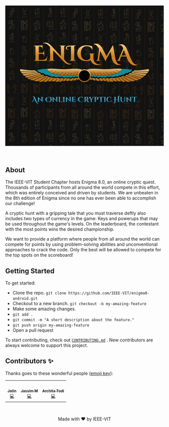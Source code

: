 
<p align="center"><img src="https://github.com/IEEE-VIT/enigma8-android/blob/master/app/src/main/res/drawable-v24/Splash%20screen.svg"/></p>

<br/>

## About

The IEEE-VIT Student Chapter hosts Enigma 8.0, an online cryptic quest. Thousands of participants from all around the world compete in this effort, which was entirely conceived and driven by students. 
We are unbeaten in the 8th edition of Enigma since no one has ever been able to accomplish our challenge!

A cryptic hunt with a gripping tale that you must traverse deftly also includes two types of currency in the game: Keys and powerups that may be used throughout the game's levels. 
On the leaderboard, the contestant with the most points wins the desired championship.

We want to provide a platform where people from all around the world can compete for points by using problem-solving abilities and unconventional approaches to crack the code. 
Only the best will be allowed to compete for the top spots on the scoreboard!

## Getting Started

To get started:

-   Clone the repo.
    `git clone https://github.com/IEEE-VIT/enigma8-android.git`
-   Checkout to a new branch.
    `git checkout -b my-amazing-feature`
-   Make some amazing changes.
-   `git add .`
-   `git commit -m "A short description about the feature."`
-   `git push origin my-amazing-feature`
-   Open a pull request 

To start contributing, check out [`CONTRIBUTING.md`](https://github.com/IEEE-VIT/enigma8-android/blob/master/CONTRIBUTING.md) . New contributors are always welcome to support this project.

## Contributors ✨

Thanks goes to these wonderful people ([emoji key](https://allcontributors.org/docs/en/emoji-key)):

<!-- ALL-CONTRIBUTORS-LIST:START - Do not remove or modify this section -->
<!-- prettier-ignore-start -->
<!-- markdownlint-disable -->
<table>
	<tr>
		<td align="center">
			<a href="https://github.com/Jatin887"><img src="https://avatars.githubusercontent.com/Jatin887" width="100px;" alt=""/><br /><sub><b>Jatin</b></sub></a><br /> <a href="https://github.com/IEEE-VIT/enigma8_android/commits?author=Jatin887" title="Code"> 💻 </a>
		</td>
        <td align="center">
			<a href="https://github.com/jazxii"><img src="https://avatars.githubusercontent.com/jazxii" width="100px;" alt=""/><br /><sub><b>Jassim M</b></sub></a><br /><a href="https://github.com/IEEE-VIT/enigma8_android/commits?author=jazxii" title="Code"> 💻 </a>
		</td>
    </td>
        <td align="center">
			<a href="https://github.com/Archita01"><img src="https://avatars.githubusercontent.com/Archita01" width="100px;" alt=""/><br /><sub><b>Archita Todi</b></sub></a><br /><a href="https://github.com/IEEE-VIT/enigma8_android/commits?author=Archita01" title="Code"> 💻 </a>
		</td>
	</tr>
</table>

<br />

<p align="center">Made with ❤ by IEEE-VIT</p>
